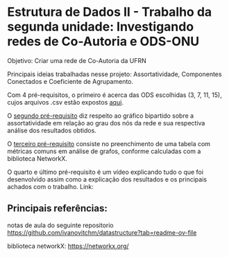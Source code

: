 # Estrutura de Dados II - Trabalho da segunda unidade: Investigando redes de Co-Autoria e ODS-ONU
Objetivo: Criar uma rede de Co-Autoria da UFRN

Principais ideias trabalhadas nesse projeto: Assortatividade, Componentes Conectados e Coeficiente de Agrupamento.

Com 4 pré-requisitos, o primeiro é acerca das ODS escolhidas (3, 7, 11, 15), cujos arquivos .csv estão expostos [aqui](./requisito1/).

O [segundo pré-requisito](./requisito2/) diz respeito ao gráfico bipartido sobre a assortatividade em relação ao grau dos nós da rede e sua respectiva análise dos resultados obtidos.

O [terceiro pré-requisito](./requisito3/) consiste no preenchimento de uma tabela com métricas comuns em análise de grafos, conforme calculadas com a biblioteca NetworkX.

O quarto e último pré-requisito é um vídeo explicando tudo o que foi desenvolvido assim como a explicação dos resultados e os principais achados com o trabalho. 
Link: 

## Principais referências:
notas de aula do seguinte repositorio https://github.com/ivanovitchm/datastructure?tab=readme-ov-file

biblioteca networkX: https://networkx.org/
